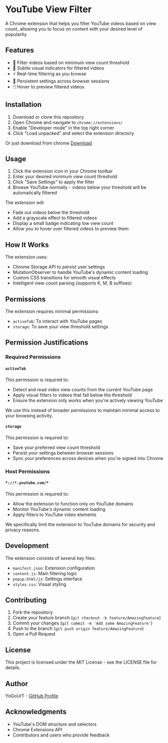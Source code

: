 # YouTube View Filter

A Chrome extension that helps you filter YouTube videos based on view count, allowing you to focus on content with your desired level of popularity.

## Features

- 🎯 Filter videos based on minimum view count threshold
- 🎨 Subtle visual indicators for filtered videos
- ⚡ Real-time filtering as you browse
- 🔄 Persistent settings across browser sessions
- 🖱️ Hover to preview filtered videos

## Installation

1. Download or clone this repository
2. Open Chrome and navigate to `chrome://extensions/`
3. Enable "Developer mode" in the top right corner
4. Click "Load unpacked" and select the extension directory

Or just download from chrome
[Download](https://chromewebstore.google.com/detail/youtube-view-filter/jnbddcablfaiiciijfogiglfbbpeopdf)
## Usage

1. Click the extension icon in your Chrome toolbar
2. Enter your desired minimum view count threshold
3. Click "Save Settings" to apply the filter
4. Browse YouTube normally - videos below your threshold will be automatically filtered

The extension will:
- Fade out videos below the threshold
- Add a grayscale effect to filtered videos
- Display a small badge indicating low view count
- Allow you to hover over filtered videos to preview them

## How It Works

The extension uses:
- Chrome Storage API to persist user settings
- MutationObserver to handle YouTube's dynamic content loading
- Custom CSS transitions for smooth visual effects
- Intelligent view count parsing (supports K, M, B suffixes)

## Permissions

The extension requires minimal permissions:
- `activeTab`: To interact with YouTube pages
- `storage`: To save your view threshold settings

## Permission Justifications

### Required Permissions

#### `activeTab`
This permission is required to:
- Detect and read video view counts from the current YouTube page
- Apply visual filters to videos that fall below the threshold
- Ensure the extension only works when you're actively viewing YouTube

We use this instead of broader permissions to maintain minimal access to your browsing activity.

#### `storage`
This permission is required to:
- Save your preferred view count threshold
- Persist your settings between browser sessions
- Sync your preferences across devices when you're signed into Chrome

### Host Permissions

#### `*://*.youtube.com/*`
This permission is required to:
- Allow the extension to function only on YouTube domains
- Monitor YouTube's dynamic content loading
- Apply filters to YouTube video elements

We specifically limit the extension to YouTube domains for security and privacy reasons.

## Development

The extension consists of several key files:
- `manifest.json`: Extension configuration
- `content.js`: Main filtering logic
- `popup.html/js`: Settings interface
- `styles.css`: Visual styling

## Contributing

1. Fork the repository
2. Create your feature branch (`git checkout -b feature/AmazingFeature`)
3. Commit your changes (`git commit -m 'Add some AmazingFeature'`)
4. Push to the branch (`git push origin feature/AmazingFeature`)
5. Open a Pull Request

## License

This project is licensed under the MIT License - see the LICENSE file for details.

## Author

YoGoUrT - [GitHub Profile](https://github.com/YoGoUrT20)

## Acknowledgments

- YouTube's DOM structure and selectors
- Chrome Extensions API
- Contributors and users who provide feedback